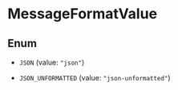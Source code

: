 

# MessageFormatValue

## Enum


* `JSON` (value: `"json"`)

* `JSON_UNFORMATTED` (value: `"json-unformatted"`)



